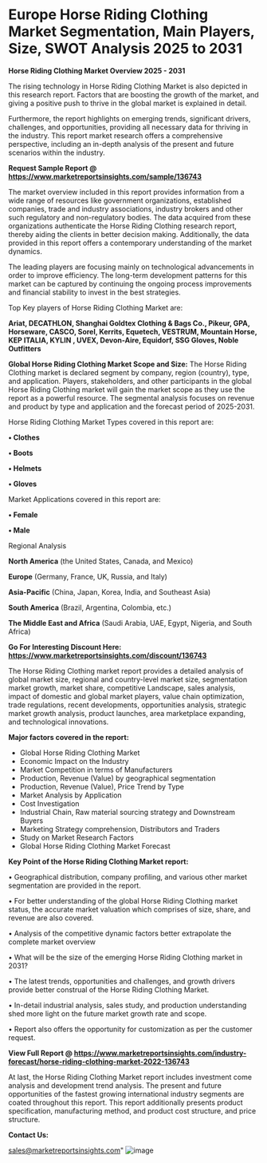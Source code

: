 # Europe Horse Riding Clothing Market Segmentation, Main Players, Size, SWOT Analysis 2025 to 2031

<Strong> Horse Riding Clothing Market Overview 2025 - 2031</strong>

The rising technology in Horse Riding Clothing Market is also depicted in this research report. Factors that are boosting the growth of the market, and giving a positive push to thrive in the global market is explained in detail.

Furthermore, the report highlights on emerging trends, significant drivers, challenges, and opportunities, providing all necessary data for thriving in the industry. This report market research offers a comprehensive perspective, including an in-depth analysis of the present and future scenarios within the industry.

<strong>Request Sample Report @ <a href=https://www.marketreportsinsights.com/sample/136743>https://www.marketreportsinsights.com/sample/136743</a></strong>

The market overview included in this report provides information from a wide range of resources like government organizations, established companies, trade and industry associations, industry brokers and other such regulatory and non-regulatory bodies. The data acquired from these organizations authenticate the Horse Riding Clothing research report, thereby aiding the clients in better decision making. Additionally, the data provided in this report offers a contemporary understanding of the market dynamics.

The leading players are focusing mainly on technological advancements in order to improve efficiency. The long-term development patterns for this market can be captured by continuing the ongoing process improvements and financial stability to invest in the best strategies.

Top Key players of Horse Riding Clothing Market are:

<strong>Ariat, DECATHLON, Shanghai Goldtex Clothing & Bags Co., Pikeur, GPA, Horseware, CASCO, Sorel, Kerrits, Equetech, VESTRUM, Mountain Horse, KEP ITALIA, KYLIN , UVEX, Devon-Aire, Equidorf, SSG Gloves, Noble Outfitters</strong>

<strong><b>Global Horse Riding Clothing Market Scope and Size:</b></strong>
The Horse Riding Clothing market is declared segment by company, region (country), type, and application. Players, stakeholders, and other participants in the global Horse Riding Clothing market will gain the market scope as they use the report as a powerful resource. The segmental analysis focuses on revenue and product by type and application and the forecast period of 2025-2031.

Horse Riding Clothing Market Types covered in this report are:

<strong>• Clothes

• Boots

• Helmets

• Gloves</strong>

Market Applications covered in this report are:

<strong>• Female

• Male</strong> 

Regional Analysis

<strong>North America</strong> (the United States, Canada, and Mexico)

<strong>Europe</strong> (Germany, France, UK, Russia, and Italy)

<strong>Asia-Pacific</strong> (China, Japan, Korea, India, and Southeast Asia)

<strong>South America</strong> (Brazil, Argentina, Colombia, etc.)

<strong>The Middle East and Africa</strong> (Saudi Arabia, UAE, Egypt, Nigeria, and South Africa)

<strong>Go For Interesting Discount Here: <a href=https://www.marketreportsinsights.com/discount/136743>https://www.marketreportsinsights.com/discount/136743</a></strong>

The Horse Riding Clothing market report provides a detailed analysis of global market size, regional and country-level market size, segmentation market growth, market share, competitive Landscape, sales analysis, impact of domestic and global market players, value chain optimization, trade regulations, recent developments, opportunities analysis, strategic market growth analysis, product launches, area marketplace expanding, and technological innovations.

<strong><b>Major factors covered in the report:</b></strong>
<ul>
  <li>Global Horse Riding Clothing Market </li>
  <li>Economic Impact on the Industry</li>
  <li>Market Competition in terms of Manufacturers</li>
  <li>Production, Revenue (Value) by geographical segmentation</li>
  <li>Production, Revenue (Value), Price Trend by Type</li>
  <li>Market Analysis by Application</li>
  <li>Cost Investigation</li>
  <li>Industrial Chain, Raw material sourcing strategy and Downstream Buyers</li>
  <li>Marketing Strategy comprehension, Distributors and Traders</li>
  <li>Study on Market Research Factors</li>
  <li>Global Horse Riding Clothing Market Forecast</li>
</ul>

<strong><b>Key Point of the Horse Riding Clothing Market report:</b></strong>

• Geographical distribution, company profiling, and various other market segmentation are provided in the report.

• For better understanding of the global Horse Riding Clothing market status, the accurate market valuation which comprises of size, share, and revenue are also covered.

• Analysis of the competitive dynamic factors better extrapolate the complete market overview

• What will be the size of the emerging Horse Riding Clothing market in 2031?

• The latest trends, opportunities and challenges, and growth drivers provide better construal of the Horse Riding Clothing Market.

• In-detail industrial analysis, sales study, and production understanding shed more light on the future market growth rate and scope.

• Report also offers the opportunity for customization as per the customer request.

<strong><b>View Full Report @ <a href=https://www.marketreportsinsights.com/industry-forecast/horse-riding-clothing-market-2022-136743>https://www.marketreportsinsights.com/industry-forecast/horse-riding-clothing-market-2022-136743</a></b></strong>


At last, the Horse Riding Clothing Market report includes investment come analysis and development trend analysis. The present and future opportunities of the fastest growing international industry segments are coated throughout this report. This report additionally presents product specification, manufacturing method, and product cost structure, and price structure.

<strong>Contact Us:</strong>

sales@marketreportsinsights.com"
![image](https://github.com/user-attachments/assets/bc6d5887-8b4c-4a07-8ec6-c49feba025c6)
